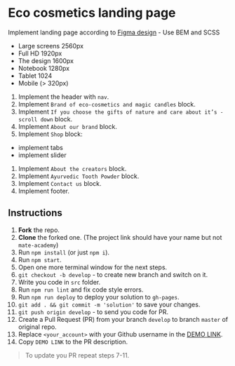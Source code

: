 # Eco cosmetics landing page
Implement landing page according to [Figma design](https://www.figma.com/file/Fz588JKGuPS2Bk21De4KE5/brand_of_eco-cosmetics-(Edit)?node-id=1%3A2
) - Use BEM and SCSS
- Large screens 2560px
- Full HD 1920px
- The design 1600px
- Notebook 1280px
- Tablet 1024
- Mobile (> 320px)

1. Implement the header with `nav`.
1. Implement `Brand of eco-cosmetics and magic candles` block.
1. Implement `If you choose the gifts of nature and care about it’s - scroll down` block.
1. Implement `About our brand` block.
1. Implement `Shop` block:
  - implement tabs
  - implement slider
1. Implement `About the creators` block.
1. Implement `Ayurvedic Tooth Powder` block.
1. Implement `Contact us` block.
1. Implement footer.

## Instructions
1. **Fork** the repo.
2. **Clone** the forked one. (The project link should have your name but not `mate-academy`)
3. Run `npm install` (or just `npm i`).
4. Run `npm start`.
5. Open one more terminal window for the next steps.
6. `git checkout -b develop` - to create new branch and switch on it.
7. Write you code in `src` folder.
8. Run `npm run lint` and fix code style errors.
9. Run `npm run deploy` to deploy your solution to `gh-pages`.
10. `git add . && git commit -m 'solution'` to save your changes.
11. `git push origin develop` - to send you code for PR.
12. Create a Pull Request (PR) from your branch `develop` to branch `master` of original repo.
13. Replace `<your_account>` with your Github username in the
  [DEMO LINK](https://ArtemTopolskyi.github.io/Eco_cosmetics/).
14. Copy `DEMO LINK` to the PR description.

> To update you PR repeat steps 7-11.
